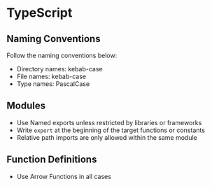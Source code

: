 # TypeScript

## Naming Conventions

Follow the naming conventions below:

- Directory names: kebab-case
- File names: kebab-case
- Type names: PascalCase

## Modules

- Use Named exports unless restricted by libraries or frameworks
- Write `export` at the beginning of the target functions or constants
- Relative path imports are only allowed within the same module

## Function Definitions

- Use Arrow Functions in all cases
